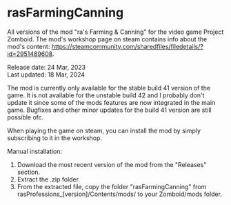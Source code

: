 # rasFarmingCanning
All versions of the mod "ra's Farming & Canning" for the video game Project Zomboid. The mod's workshop page on steam contains info about the mod's content: https://steamcommunity.com/sharedfiles/filedetails/?id=2951489608.

Release date: 24 Mar, 2023 <br>
Last updated: 18 Mar, 2024

The mod is currently only available for the stable build 41 version of the game. It is not available for the unstable build 42 and I probably don't update it since some of the mods features are now integrated in the main game. Bugfixes and other minor updates for the build 41 version are still possible ofc.

When playing the game on steam, you can install the mod by simply subscribing to it in the workshop.

Manual installation:
1. Download the most recent version of the mod from the "Releases" section.
2. Extract the .zip folder.
3. From the extracted file, copy the folder "rasFarmingCanning" from rasProfessions_[version]/Contents/mods/ to your Zomboid/mods folder.


